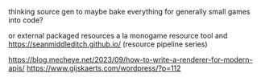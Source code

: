 thinking source gen to maybe bake everything for generally small games into code?

or external packaged resources a la monogame resource tool and 
https://seanmiddleditch.github.io/ (resource pipeline series)

https://blog.mecheye.net/2023/09/how-to-write-a-renderer-for-modern-apis/
https://www.gijskaerts.com/wordpress/?p=112
